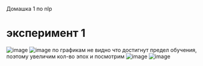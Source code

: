 
Домашка 1 по nlp
# эксперимент 1
![image](https://github.com/user-attachments/assets/cbbaf077-38e4-43fc-b51c-ce92e50ba846)
![image](https://github.com/user-attachments/assets/16fa9e73-f1f5-4027-8762-bb16aa9013c4)
по графикам не видно что достигнут предел обучения, поэтому увеличим кол-во эпох и посмотрим
![image](https://github.com/user-attachments/assets/4e665c5b-c69b-46df-9a74-712c345ec825)
![image](https://github.com/user-attachments/assets/503ccab8-d4f8-4109-aacb-a3de82259c4a)
